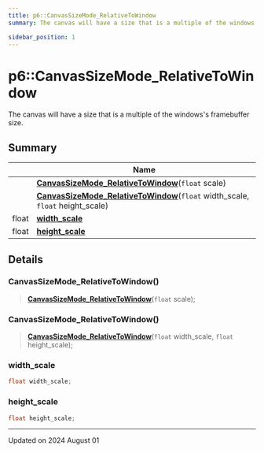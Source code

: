 ```yaml
---
title: p6::CanvasSizeMode_RelativeToWindow
summary: The canvas will have a size that is a multiple of the windows's framebuffer size. 

sidebar_position: 1
---
```


# p6::CanvasSizeMode_RelativeToWindow



The canvas will have a size that is a multiple of the windows's framebuffer size. 



## Summary

|                | Name           |
| -------------- | -------------- |
| | **[CanvasSizeMode_RelativeToWindow](/reference/Types/canvas_size_mode___relative_to_window#canvassizemode_relativetowindow)**(`float` scale) |
| | **[CanvasSizeMode_RelativeToWindow](/reference/Types/canvas_size_mode___relative_to_window#canvassizemode_relativetowindow)**(`float` width_scale, `float` height_scale) |
| float | **[width_scale](/reference/Types/canvas_size_mode___relative_to_window#width_scale)**  |
| float | **[height_scale](/reference/Types/canvas_size_mode___relative_to_window#height_scale)**  |

## Details


### CanvasSizeMode_RelativeToWindow()

> **[CanvasSizeMode_RelativeToWindow](/reference/Types/canvas_size_mode___relative_to_window#canvassizemode_relativetowindow)**(`float` scale);



### CanvasSizeMode_RelativeToWindow()

> **[CanvasSizeMode_RelativeToWindow](/reference/Types/canvas_size_mode___relative_to_window#canvassizemode_relativetowindow)**(`float` width_scale, `float` height_scale);





### width_scale

```cpp
float width_scale;
```


### height_scale

```cpp
float height_scale;
```


-------------------------------

Updated on 2024 August 01